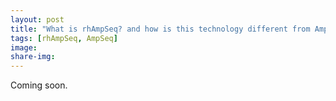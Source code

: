```yaml
---
layout: post
title: "What is rhAmpSeq? and how is this technology different from AmpSeq?"
tags: [rhAmpSeq, AmpSeq]
image: 
share-img: 
---
```


Coming soon.
